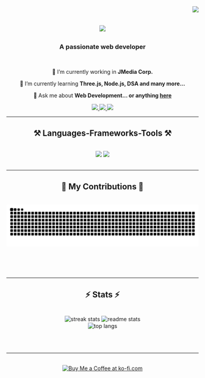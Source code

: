 <img align="right" src="https://visitor-badge.laobi.icu/badge?page_id=Soham2395.Soham2395" />

<h1 align="center">
    <img src="https://readme-typing-svg.herokuapp.com/?font=Righteous&size=35&center=true&vCenter=true&width=500&height=70&duration=4000&lines=Hi+There!+👋;+I'm+Soham+Chakraborty!;" />
</h1>

<h3 align="center">A passionate web developer</h3>

<br/>

<div align="center">
 
 🔭 I’m currently working in **JMedia Corp.**
 
 🌱 I’m currently learning **Three.js, Node.js, DSA and many more...**

💬 Ask me about **Web Development... or anything [here](https://www.linkedin.com/in/soham-chakraborty-108450255/)**

 </div>
 
<div align="center"> 
  <a href="mailto:sohamchakraborty18.edu@gmail.com">
    <img src="https://img.shields.io/badge/Gmail-333333?style=for-the-badge&logo=gmail&logoColor=red" />
  </a>
  <a href="https://www.linkedin.com/in/soham-chakraborty-108450255/" target="_blank">
    <img src="https://img.shields.io/badge/LinkedIn-0077B5?style=for-the-badge&logo=linkedin&logoColor=white" target="_blank" />
  </a>
  <a href="https://sohamchakraborty.me/" target="_blank">
     <img src="https://img.shields.io/badge/Portfolio-FF5722?style=for-the-badge&logo=todoist&logoColor=white" target="_blank" /> <!-- sqlite, safari, google-chrome are other good icon options -->
  </a>
</div>

 <hr/>
 
<h2 align="center">⚒️ Languages-Frameworks-Tools ⚒️</h2>
<br/>
<div align="center">
    <img src="https://skillicons.dev/icons?i=react,bootstrap,next,threejs,vite,vue,html,css,vscode,github,figma,tailwind,git" />
    <img src="https://skillicons.dev/icons?i=nodejs,python,javascript,typescript,php,express,firebase,mongodb,mysql,c,cpp,mysql" /><br>
</div>

<br/>
<hr/>

<div align="center">
  <h2>🐍 My Contributions 🐍</h2>
  <br>
  <img alt="snake eating my contributions" src="https://raw.githubusercontent.com/Soham2395/Soham2395/output/github-contribution-grid-snake.svg" />
  
  <br/><br/><br/>
</div>

<hr/>

<h2 align="center">⚡ Stats ⚡</h2>
<br>
<div align=center>
  <img width=390 src="https://github-readme-streak-stats-Soham2395.vercel.app/?user=Soham2395&count_private=true&theme=react&border_radius=10" alt="streak stats"/>
  <img width=390 src="https://github-readme-stats-Soham2395.vercel.app/api?username=Soham2395&count_private=true&show_icons=true&theme=react&rank_icon=github&border_radius=10" alt="readme stats" />
  <br/>
  <img width=325 align="center" src="https://github-readme-stats-Soham2395.vercel.app/api/top-langs/?username=Soham2395&hide=HTML&langs_count=8&layout=compact&theme=react&border_radius=10&size_weight=0.5&count_weight=0.5&exclude_repo=github-readme-stats" alt="top langs" />
</div>

<br/><br/>

<hr/>

<br/>

<div align="center">
<a href='https://ko-fi.com/V7V4RAK9C' target='_blank'><img height='64' style='border:0px;height:64px;' src='https://storage.ko-fi.com/cdn/kofi1.png?v=3' border='0' alt='Buy Me a Coffee at ko-fi.com' /></a>
</div>

<br/>
